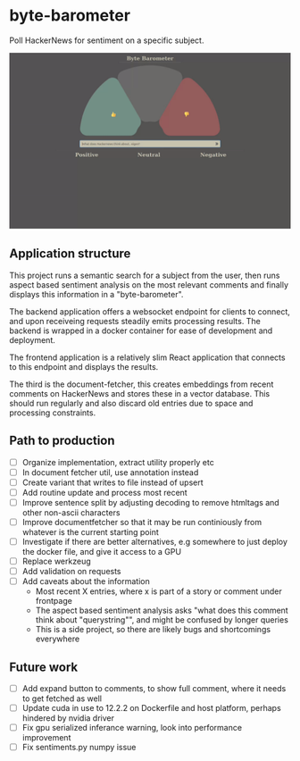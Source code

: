 # byte-barometer

Poll HackerNews for sentiment on a specific subject.

![Current frontend of the byte barometer](/bytebarometer.gif?raw=true "From an arbitrary subject chosen by the user a general poll is created using natural language processing.")

## Application structure

This project runs a semantic search for a subject from the user, then runs aspect based sentiment analysis on the most relevant comments and finally displays this information in a "byte-barometer".

The backend application offers a websocket endpoint for clients to connect, and upon receiveing requests steadily emits processing results. The backend is wrapped in a docker container for ease of development and deployment.

The frontend application is a relatively slim React application that connects to this endpoint and displays the results.

The third is the document-fetcher, this creates embeddings from recent comments on HackerNews and stores these in a vector database. This should run regularly and also discard old entries due to space and processing constraints.

## Path to production

- [ ] Organize implementation, extract utility properly etc
- [ ] In document fetcher util, use annotation instead
- [ ] Create variant that writes to file instead of upsert
- [ ] Add routine update and process most recent
- [ ] Improve sentence split by adjusting decoding to remove htmltags and other non-ascii characters
- [ ] Improve documentfetcher so that it may be run continiously from whatever is the current starting point
- [ ] Investigate if there are better alternatives, e.g somewhere to just deploy the docker file, and give it access to a GPU
- [ ] Replace werkzeug
- [ ] Add validation on requests
- [ ] Add caveats about the information
  - Most recent X entries, where x is part of a story or comment under frontpage
  - The aspect based sentiment analysis asks "what does this comment think about "querystring"", and might be confused by longer queries
  - This is a side project, so there are likely bugs and shortcomings everywhere

## Future work

- [ ] Add expand button to comments, to show full comment, where it needs to get fetched as well
- [ ] Update cuda in use to 12.2.2 on Dockerfile and host platform, perhaps hindered by nvidia driver
- [ ] Fix gpu serialized inferance warning, look into performance improvement
- [ ] Fix sentiments.py numpy issue
